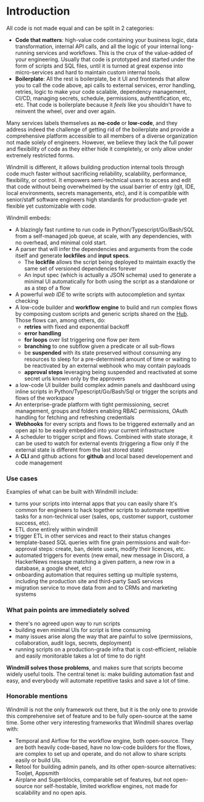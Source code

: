 # Introduction

All code is not made equal and can be split in 2 categories:

- **Code that matters**: high-value code containing your business logic, data transformation, internal API calls, and all the logic of your internal long-running services and workflows. This is the crux of the value-added of your engineering. Usually that code is prototyped and started under the form of scripts and SQL files, until it is turned at great expense into micro-services and hard to maintain custom internal tools.
- **Boilerplate**: All the rest is boilerplate, be it UI and frontends that allow you to call the code above, api calls to external services, error handling, retries, logic to make your code scalable, dependency management, CI/CD, managing secrets, schedule, permissions, authentification, etc, etc. That code is boilerplate because it *feels* like you shouldn't have to reinvent the wheel, over and over again.

Many services labels themselves as **no-code** or **low-code**, and they address indeed the challenge of getting rid of the boilerplate and provide a comprehensive platform accessible to all members of a diverse organization not made solely of engineers. However, we believe they lack the full power and flexibility of code as they either hide it completely, or only allow under extremely restricted forms.

Windmill is different, it allows building production internal tools through code much faster without sacrificing reliability, scalability, performance, flexibility, or control. It empowers semi-technical users to access and edit that code without being overwhelmed by the usual barrier of entry (git, IDE, local environments, secrets managements, etc), and it is compatible with senior/staff software engineers high standards for production-grade yet flexible yet customizable with code.

Windmill embeds: 
- A blazingly fast runtime to run code in Python/Typescript/Go/Bash/SQL from a self-managed job queue, at scale, with any dependencies, with no overhead, and minimal cold start. 
- A parser that will infer the dependencies and arguments from the code itself and generate **lockfiles** and **input specs**.
  - The **lockfile** allows the script being deployed to maintain exactly the same set of versioned dependencies forever
  - An input spec (which is actually a JSON schema) used to generate a minimal UI automatically for both using the script as a standalone or as a step of a flow
- A powerful *web IDE* to write scripts with autocompletion and syntax checking
- A low-code builder and **workflow engine** to build and run complex flows by composing custom scripts and generic scripts shared on the [Hub](https://hub.windmill.dev). Those flows can, among others, do:
  - **retries** with fixed and exponential backoff
  - **error handling**
  - **for loops** over list triggering one flow per item
  - **branching** to one subflow given a predicate or all sub-flows 
  - be **suspended** with its state preserved without consuming any resources to sleep for a pre-determined amount of time or waiting to be reactivated by an external webhook who may contain payloads
  - **approval steps** leveraging being suspended and reactivated at some secret urls known only by the approvers
- a low-code UI builder build complex admin panels and dashboard using inline scripts in Python/Typescript/Go/Bash/Sql or trigger the scripts and flows of the workspace
- An enterprise-grade platform with tight permissioning, secret management, groups and folders enabling RBAC permissions, OAuth handling for fetching and refreshing credentials
- **Webhooks** for every scripts and flows to be triggered externally and an open api to be easily embedded into your current infrastructure
- A scheduler to trigger script and flows. Combined with state storage, it can be used to watch for external events (triggering a flow only if the external state is different from the last stored state)
- A **CLI** and github actions for **github** and local based developement and code management


### Use cases

Examples of what can be built with Windmill include:

- turns your scripts into internal apps that you can easily share It's common for engineers to hack together
scripts to automate repetitive tasks for a non-technical user (sales, ops,
customer support, customer success, etc). 
- ETL done entirely within windmill
- trigger ETL in other services and react to their status changes
- template-based SQL queries with fine grain permissions and wait-for-approval
  steps: create, ban, delete users, modify their licences, etc.
- automated triggers for events (new email, new message in Discord,
  a HackerNews message matching a given pattern, a new row in a 
  database, a google sheet, etc)
- onboarding automation that requires setting up multiple systems,
  including the production site and third-party SaaS services
- migration service to move data from and to CRMs and marketing systems


### What pain points are immediately solved

- there's no agreed upon way to run scripts
- building even minimal UIs for script is time consuming
- many issues arise along the way that are painful to solve (permissions,
  collaboration, audit logs, secrets, deployment)
- running scripts on a production-grade infra that is cost-efficient, 
  reliable and easily monitorable takes a lot of time to do right

**Windmill solves those problems**, and makes sure that scripts become widely
useful tools. The central tenet is: make building automation fast and easy, and
everybody will automate repetitive tasks and save a lot of time.

### Honorable mentions

Windmill is not the only framework out there, but it is the only one to provide this comprehensive set of feature and to be fully open-source at the same time. Some other very interesting frameworks that Windmill shares overlap with:
- Temporal and Airflow for the workflow engine, both open-source. They are both heavily code-based, have no low-code builders for the flows, are complex to set up and operate, and do not allow to share scripts easily or build UIs.
- Retool for building admin panels, and its other open-source alternatives: Tooljet, Appsmith
- Airplane and Superblocks, comparable set of features, but not open-source nor self-hostable, limited workflow engines, not made for scalability and no open apis.
